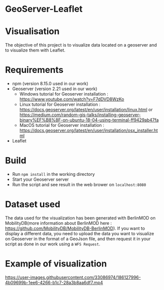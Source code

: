 # GeoServer-Leaflet

# Visualisation 

The objective of this project is to visualize data located on a geoserver and to visualize them with Leaflet.

# Requirements

- npm (version 8.15.0 used in our work)
- Geoserver (version 2.21 used in our work)
  - Windows tutorial  for Geoserver installation : https://www.youtube.com/watch?v=F7dDVD8WzKo
  - Linux tutorial for Geoserver installation : https://docs.geoserver.org/latest/en/user/installation/linux.html 
    or https://medium.com/random-gis-talks/installing-geoserver-binary%EF%B8%8F-on-ubuntu-18-04-using-terminal-ff9429ab47fa
  - MacOS tutorial for Geoserver installation : https://docs.geoserver.org/latest/en/user/installation/osx_installer.html
- Leaflet

# Build

- Run ```npm install``` in the working directory
- Start your Geoserver server
- Run the script and see result in the web  brower on ```localhost:8080```


# Dataset used
The data used for the visualization has been generated with BerlinMOD on MobilityDB(more information  about BerlinMOD here : https://github.com/MobilityDB/MobilityDB-BerlinMOD). If you  want to  display  a different data, you  need to  upload the data you  want to  visualize on Geoserver in the format of a GeoJson file, and then  request it in your script as done in our work using a ```WFS Request```.


# Example of visualization
https://user-images.githubusercontent.com/33086974/186127996-4b09699b-1ee6-4266-b1c7-28a3b8aa6df7.mp4

